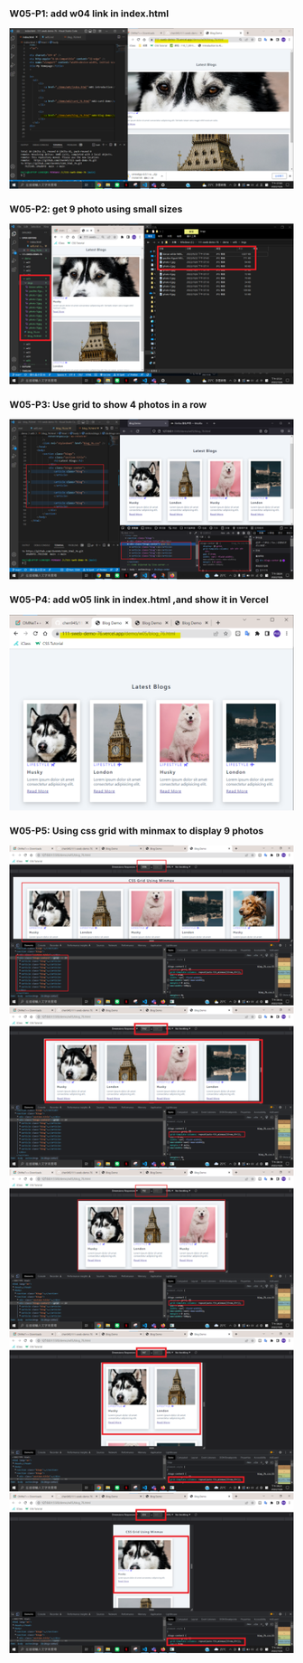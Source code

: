 ### W05-P1: add w04 link in index.html

![](./p1.png)

### W05-P2: get 9 photo using small sizes

![](./p2.png)

### W05-P3: Use grid to show 4 photos in a row

![](./p3.png)

### W05-P4: add w05 link in index.html ,and show it in Vercel

![](./p4.png)

### W05-P5: Using css grid with minmax to display 9 photos

![](./p5-1.png)
![](./p5-2.png)
![](./p5-3.png)
![](./p5-4.png)
![](./p5-5.png)
